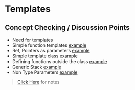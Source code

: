 # Templates

## Concept Checking / Discussion Points
* Need for templates
* Simple function templates [example](sumdemo.cxx)
* Ref, Pointers as parameters [example](myswap.cxx)
* Simple template class [example](gsample.cxx)
* Defining functions outside the class [example](sample.cxx)
* Generic Stack [example](gstack.cxx)
* Non Type Parameters [example](nontype.cxx)

> [Click Here](Notes.md) for notes
